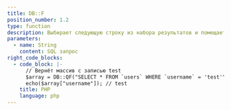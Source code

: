 ```yaml
---
title: DB::F
position_number: 1.2
type: function
description: Выбирает следующую строку из набора результатов и помещает её в ассоциативный массив
parameters:
  - name: String
    content: SQL запрос
right_code_blocks:
  - code_block: |-
      // Вернёт массив с записью test
      $array = DB::QF("SELECT * FROM `users` WHERE `username` = 'test'");
      echo($array["username"]); // test
    title: PHP
    language: php
---
```




